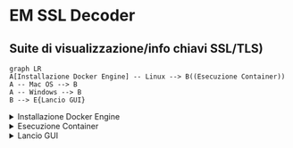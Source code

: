 # EM SSL Decoder

## Suite di visualizzazione/info chiavi SSL/TLS)

```mermaid
graph LR
A[Installazione Docker Engine] -- Linux --> B((Esecuzione Container))
A -- Mac OS --> B
A -- Windows --> B
B --> E{Lancio GUI}
```

<details>
<summary>Installazione Docker Engine</summary>

##### Installare la versione corretta del Docker Engine in base alla piattaforma desiderata.

##### Fare riferimento al sito [www.docker.com](https://www.docker.com/) alla sezione download</sub>

</details>

<details>
<summary>Esecuzione Container</summary>

##### Aprire una shell (Linux/Unix/Mac) oppure il CMD (Windows) ed avviare il Container Docker

```shell
   docker run -d --restart unless-stopped --name EM_SSL_Decoder --hostname em_ssl_decoder -p 4000:4000 linhosan/em-ssl-decoder
```

##### Di default verrà eseguita l'ultima versione disponibilie (latest), altrimenti è possibile specificare una versione di immagine specifica. Per convenzione le versioni precedenti vengono esposte sulla porta 4001 e non sulla 4000.

```shell
   docker run -d --restart unless-stopped --name EM_SSL_Decoder --hostname em_ssl_decoder -p 4001:4000 linhosan/em-ssl-decoder:emssldec_v1.09
```

</details>

<details>
<summary>Lancio GUI</summary>

##### Navigare tramite browser sulla nuova istanza locale [EM SSL Decoder](http://localhost:4000/)

</details>